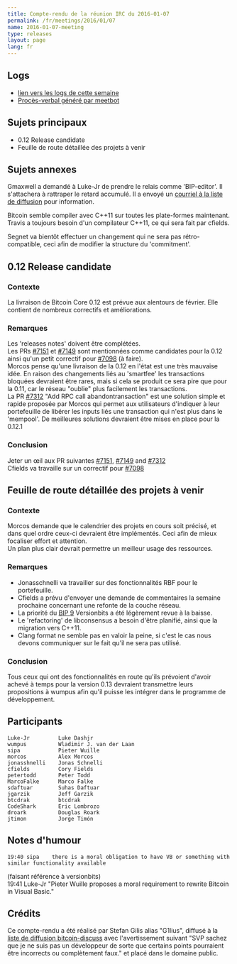 ```yaml
---
title: Compte-rendu de la réunion IRC du 2016-01-07
permalink: /fr/meetings/2016/01/07
name: 2016-01-07-meeting
type: releases
layout: page
lang: fr
---
```

## Logs

- [lien vers les logs de cette semaine](http://bitcoinstats.com/irc/bitcoin-dev/logs/2016/01/07#l1452193219.0)  
- [Procès-verbal généré par meetbot](http://www.erisian.com.au/meetbot/bitcoin-dev/2016/bitcoin-dev.2016-01-07-19.00.html) 

## Sujets principaux 

- 0.12 Release candidate   
- Feuille de route détaillée des projets à venir

## Sujets annexes  

Gmaxwell a demandé à Luke-Jr de prendre le relais comme 'BIP-editor'.  Il s'attachera à rattraper le retard accumulé.  Il a envoyé un [courriel à la liste de diffusion](http://lists.linuxfoundation.org/pipermail/bitcoin-dev/2016-January/012197.html) pour information.  

Bitcoin semble compiler avec C++11 sur toutes les plate-formes maintenant.  Travis a toujours besoin d'un compilateur C++11, ce qui sera fait par cfields.

Segnet va bientôt effectuer un changement qui ne sera pas rétro-compatible, ceci afin de modifier la structure du 'commitment'.

## 0.12 Release candidate

### Contexte   

La livraison de Bitcoin Core 0.12 est prévue aux alentours de février.  Elle contient de nombreux correctifs et améliorations.

### Remarques

Les 'releases notes' doivent être complétées.  
Les PRs [#7151](https://github.com/bitcoin/bitcoin/pull/7151) et [#7149](https://github.com/bitcoin/bitcoin/pull/7149) sont mentionnées comme candidates pour la 0.12 ainsi qu'un petit correctif pour [#7098](https://github.com/bitcoin/bitcoin/pull/7098) (à faire).  
Morcos pense qu'une livraison de la 0.12 en l'état est une très mauvaise idée.  En raison des changements liés au 'smartfee' les transactions bloquées devraient être rares, mais si cela se produit ce sera pire que pour la 0.11, car le réseau "oublie" plus facilement les transactions.   
La PR [#7312](https://github.com/bitcoin/bitcoin/pull/7312) "Add RPC call abandontransaction" est une solution simple et rapide proposée par Morcos qui permet aux utilisateurs d'indiquer à leur portefeuille de libérer les inputs liés une transaction qui n'est plus dans le 'mempool'.  De meilleures solutions devraient être mises en place pour la 0.12.1  

### Conclusion  

Jeter un œil aux PR suivantes [#7151](https://github.com/bitcoin/bitcoin/pull/7151), [#7149](https://github.com/bitcoin/bitcoin/pull/7149) and [#7312](https://github.com/bitcoin/bitcoin/pull/7312)  
Cfields va travaille sur un correctif pour [#7098](https://github.com/bitcoin/bitcoin/pull/7098)  

## Feuille de route détaillée des projets à venir

### Contexte  

Morcos demande que le calendrier des projets en cours soit précisé, et dans quel ordre ceux-ci devraient être implémentés.   Ceci afin de mieux focaliser effort et attention.   
Un plan plus clair devrait permettre un meilleur usage des ressources.

### Remarques

- Jonasschnelli va travailler sur des fonctionnalités RBF pour le portefeuille.  
- Cfields a prévu d'envoyer une demande de commentaires la semaine prochaine concernant une refonte de la couche réseau.  
- La priorité du [BIP 9](https://github.com/bitcoin/bips/blob/master/bip-0009.mediawiki) Versionbits a été légèrement revue à la baisse.  
- Le 'refactoring' de libconsensus a besoin d'être planifié, ainsi que la migration vers C++11.  
- Clang format ne semble pas en valoir la peine, si c'est le cas nous devons communiquer sur le fait qu'il ne sera pas utilisé.  
 
### Conclusion  

Tous ceux qui ont des fonctionnalités en route qu'ils prévoient d'avoir achevé à temps pour la version 0.13 devraient transmettre leurs propositions à wumpus afin qu'il puisse les intégrer dans le programme de développement.

## Participants

    Luke-Jr         Luke Dashjr  
    wumpus          Wladimir J. van der Laan  
    sipa	        Pieter Wuille  
    morcos	        Alex Morcos  
    jonasshnelli    Jonas Schnelli  
    cfields         Cory Fields  
    petertodd       Peter Todd  
    MarcoFalke      Marco Falke  
    sdaftuar        Suhas Daftuar  
    jgarzik	        Jeff Garzik  
    btcdrak	        btcdrak  
    CodeShark       Eric Lombrozo  
    droark	        Douglas Roark  
    jtimon	        Jorge Timón  

## Notes d'humour

    19:40 sipa    there is a moral obligation to have VB or something with similar functionality available  
(faisant référence à versionbits)    
    19:41 Luke-Jr "Pieter Wuille proposes a moral requirement to rewrite Bitcoin in Visual Basic."

## Crédits

Ce compte-rendu a été réalisé par Stefan Gilis alias "G1lius", diffusé à la [liste de diffusion bitcoin-discuss][meetingsource] avec l'avertissement suivant
"SVP sachez que je ne suis pas un développeur de sorte que certains points pourraient être incorrects ou complètement faux." et placé dans le domaine public.

[meetingsource]: http://lists.linuxfoundation.org/pipermail/bitcoin-discuss/2016-January/000040.html